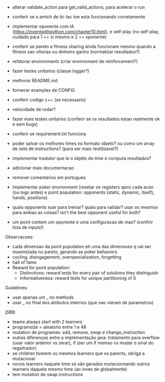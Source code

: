 - alterar validate_action para get_valid_actions, para acelerar o run
- conferir se a amtch de tic tac toe esta funcionando corretamente
- implementar oponente com IA (https://inventwithpython.com/chapter10.html), e self-play (no self-play, cuidado para 1 == si mesmo e 2 == oponente)
- conferir se pareto e fitness sharing ainda funcionam mesmo quando a fitness sao vitorias ou dinheiro ganho (normalizar resultados?)
- refatorar environments (criar environment de reinforcement?)

- fazer testes unitarios (classe logger?)
- melhorar README.md
- fornecer examples de CONFIG
- conferir codigo c++ (se necessario)
- velocidade de rodar?
- fazer mais testes unitarios (conferir se os resultados estao realmente ok e sem bugs)
- conferir se requirement.txt funciona
- poder salvar os melhores times no formato objeto? ou como um array de sets de instructions? (para ser mais reutilizavel?)
- implementar tradutor que le o objeto do time e computa resultados?
- adicionar mais documentacao
- remover comentarios em portugues

- implementar poker environment (resetar os registers apos cada acao (ou logo antes) e point population: opponents (static, dynamic, itself), hands, positions)
- quais opponents suar para treinar? quais para validar? usar os mesmos para ambas as coisas? isn't the best opponent useful for both?
- um point contem um oponente e uma configuracao de mao? (confirir lista de inputs!)

Observacoes:
- cada dimensao da point population eh uma das dimensoes q vai ser maximizada no pareto, gerando as poker behaviors
- cycling. disingagement, overspecialization, forgetting
- hall of fame
- Reward for point population:
    - Distinctions: reward tests for every pair of solutions they distinguish
    - Informativeness: reward tests for unique partitioning of S

Guidelines:
- usar apenas um _ no methods
- usar _ no final dos atributos internos (que nao vieram de parametros)

jSBB:
- teams always start with 2 learners
- programsize = aleatorio entre 1 e 48
- mutation de programas: add, remove, swap e change_instruction
- outras diferenças entre a implementação java: tratamento para overflow (usar valor anterior vs zerar), if (ser um if memso vs mudar o sinal do regsitrador)
- se children tiverem os mesmos learners que os parents, obriga a mutacionar
- novos learners naquele time só são gerados mutacionnando outros learners daquele mesmo time (ao inves de globalmente)
- tem mutation de swap instructions
